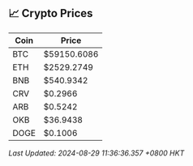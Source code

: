 ## 📈 Crypto Prices

| Coin | Price |
| ---- | ----- |
| BTC | $59150.6086 |
| ETH | $2529.2749 |
| BNB | $540.9342 |
| CRV | $0.2966 |
| ARB | $0.5242 |
| OKB | $36.9438 |
| DOGE | $0.1006 |

_Last Updated: 2024-08-29 11:36:36.357 +0800 HKT_